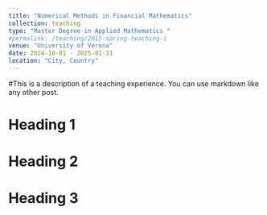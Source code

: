 ```yaml
---
title: "Numerical Methods in Financial Mathematics"
collection: teaching
type: "Master Degree in Applied Mathematics "
#permalink: /teaching/2015-spring-teaching-1
venue: "University of Verona"
date: 2024-10-01 - 2025-01-31
location: "City, Country"
---
```


#This is a description of a teaching experience. You can use markdown like any other post.

Heading 1
======

Heading 2
======

Heading 3
======
